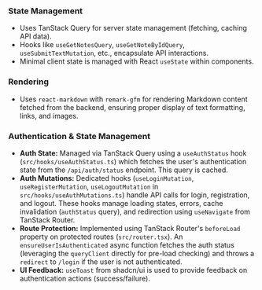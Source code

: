 ### State Management
- Uses TanStack Query for server state management (fetching, caching API data).
- Hooks like `useGetNotesQuery`, `useGetNoteByIdQuery`, `useSubmitTextMutation`, etc., encapsulate API interactions.
- Minimal client state is managed with React `useState` within components.

### Rendering
- Uses `react-markdown` with `remark-gfm` for rendering Markdown content fetched from the backend, ensuring proper display of text formatting, links, and images.

### Authentication & State Management

*   **Auth State:** Managed via TanStack Query using a `useAuthStatus` hook (`src/hooks/useAuthStatus.ts`) which fetches the user's authentication state from the `/api/auth/status` endpoint. This query is cached.
*   **Auth Mutations:** Dedicated hooks (`useLoginMutation`, `useRegisterMutation`, `useLogoutMutation` in `src/hooks/useAuthMutations.ts`) handle API calls for login, registration, and logout. These hooks manage loading states, errors, cache invalidation (`authStatus` query), and redirection using `useNavigate` from TanStack Router.
*   **Route Protection:** Implemented using TanStack Router's `beforeLoad` property on protected routes (`src/router.tsx`). An `ensureUserIsAuthenticated` async function fetches the auth status (leveraging the `queryClient` directly for pre-load checking) and throws a `redirect` to `/login` if the user is not authenticated.
*   **UI Feedback:** `useToast` from shadcn/ui is used to provide feedback on authentication actions (success/failure). 